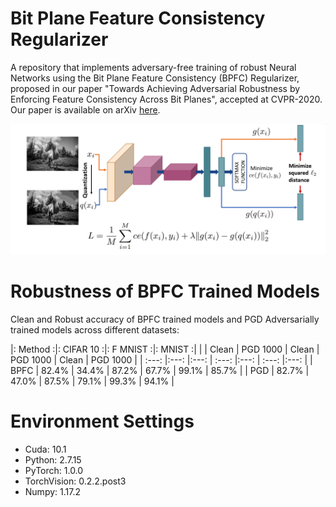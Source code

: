 # Bit Plane Feature Consistency Regularizer 
A repository that implements adversary-free training of robust Neural Networks using the Bit Plane Feature Consistency (BPFC) Regularizer, proposed in our paper "Towards Achieving Adversarial Robustness by Enforcing Feature Consistency Across Bit Planes", accepted at CVPR-2020. Our paper is available on arXiv [here](https://arxiv.org/abs/2004.00306).

![schematic](https://github.com/GaurangSriramanan/BPFC/blob/master/BPFC_schematic_figure.png)

# Robustness of BPFC Trained Models
Clean and Robust accuracy of BPFC trained models and PGD Adversarially trained models across different datasets:

|: Method :|:     CIFAR 10    :|:     F MNIST     :|:      MNIST      :| 
|          |  Clean | PGD 1000 |  Clean | PGD 1000 |  Clean | PGD 1000 |
|   :---:  |:---:   |:---:     | :---:  |:---:     |  :---: |:---:     |
|   BPFC   |  82.4% |   34.4%  |  87.2% |   67.7%  |  99.1% |   85.7%  | 
|   PGD    |  82.7% |   47.0%  |  87.5% |   79.1%  |  99.3% |   94.1%  |

# Environment Settings
+ Cuda: 10.1
+ Python: 2.7.15
+ PyTorch: 1.0.0
+ TorchVision: 0.2.2.post3
+ Numpy: 1.17.2
